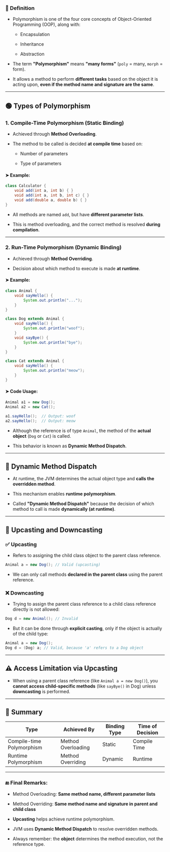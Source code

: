 
### 🔹 **Definition**

- Polymorphism is one of the four core concepts of Object-Oriented Programming (OOP), along with:
    
    - Encapsulation
        
    - Inheritance
        
    - Abstraction
        
- The term **"Polymorphism"** means **"many forms"** (`poly` = many, `morph` = form).
    
- It allows a method to perform **different tasks** based on the object it is acting upon, **even if the method name and signature are the same**.
    

---

## 🟢 **Types of Polymorphism**

### 1. **Compile-Time Polymorphism (Static Binding)**

- Achieved through **Method Overloading**.
    
- The method to be called is decided **at compile time** based on:
    
    - Number of parameters
        
    - Type of parameters
        

#### ➤ **Example**:

```java
class Calculator {
    void add(int a, int b) { }
    void add(int a, int b, int c) { }
    void add(double a, double b) { }
}
```

- All methods are named `add`, but have **different parameter lists**.
    
- This is method overloading, and the correct method is resolved **during compilation**.
    

---

### 2. **Run-Time Polymorphism (Dynamic Binding)**

- Achieved through **Method Overriding**.
    
- Decision about which method to execute is made **at runtime**.
    

#### ➤ **Example**:

```java
class Animal {
    void sayHello() {
        System.out.println("...");
    }
}

class Dog extends Animal {
    void sayHello() {
        System.out.println("woof");
    }
    void sayBye() {
        System.out.println("bye");
    }
}

class Cat extends Animal {
    void sayHello() {
        System.out.println("meow");
    }
}
```

#### ➤ **Code Usage**:

```java
Animal a1 = new Dog();
Animal a2 = new Cat();

a1.sayHello();  // Output: woof
a2.sayHello();  // Output: meow
```

- Although the reference is of type `Animal`, the method of the **actual object** (`Dog` or `Cat`) is called.
    
- This behavior is known as **Dynamic Method Dispatch**.
    

---

## 🔸 **Dynamic Method Dispatch**

- At runtime, the JVM determines the actual object type and **calls the overridden method**.
    
- This mechanism enables **runtime polymorphism**.
    
- Called **"Dynamic Method Dispatch"** because the decision of which method to call is made **dynamically (at runtime)**.
    

---

## 🔸 **Upcasting and Downcasting**

### ✅ **Upcasting**

- Refers to assigning the child class object to the parent class reference.
    

```java
Animal a = new Dog(); // Valid (upcasting)
```

- We can only call methods **declared in the parent class** using the parent reference.
    

### ❌ **Downcasting**

- Trying to assign the parent class reference to a child class reference directly is not allowed:
    

```java
Dog d = new Animal(); // Invalid
```

- But it can be done through **explicit casting**, only if the object is actually of the child type:
    

```java
Animal a = new Dog();
Dog d = (Dog) a; // Valid, because 'a' refers to a Dog object
```

---

## ⚠️ **Access Limitation via Upcasting**

- When using a parent class reference (like `Animal a = new Dog()`), you **cannot access child-specific methods** (like `sayBye()` in Dog) unless **downcasting** is performed.
    

---

## 🔁 **Summary**

|Type|Achieved By|Binding Type|Time of Decision|
|---|---|---|---|
|Compile-time Polymorphism|Method Overloading|Static|Compile Time|
|Runtime Polymorphism|Method Overriding|Dynamic|Runtime|

---

### 🔚 Final Remarks:

- Method Overloading: **Same method name, different parameter lists**
    
- Method Overriding: **Same method name and signature in parent and child class**
    
- **Upcasting** helps achieve runtime polymorphism.
    
- JVM uses **Dynamic Method Dispatch** to resolve overridden methods.
    
- Always remember: the **object** determines the method execution, not the reference type.
    